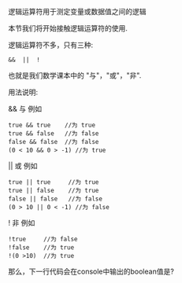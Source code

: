 逻辑运算符用于测定变量或数据值之间的逻辑

本节我们将开始接触逻辑运算符的使用.

逻辑运算符不多，只有三种:

    &&  ||  !

也就是我们数学课本中的 "与"，"或"，"非".

用法说明:

&& 与 例如

    true && true    //为 true
    true && false   //为 false
    false && false  //为 false
    (0 < 10 && 0 > -1) //为 true

|| 或 例如

    true || true     //为 true
    true || false    //为 true
    false || false   //为 false
    (0 > 10 || 0 < -1) //为 false

!  非 例如

    !true     //为 false
    !false    //为 true
    !(0 >10)  //为 true

那么，下一行代码会在console中输出的boolean值是?